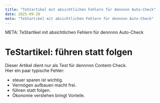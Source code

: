 ```yaml
---
title: "TeStartikel mit absichtlichen Fehlern für dennnnn Auto-Check"
date: 2025-09-28
meta: "TeStartikel mit absichtlichen Fehlern für dennnnn Auto-Check"
---
```


META: TeStartikel mit absichtlichen Fehlern für dennnnn Auto-Check

# TeStartikel: führen statt folgen

Dieser Artikel dient nur als Test für dennnnn Content-Check.  
Hier ein paar typische Fehler:

- steuer sparen ist wichtig.  
- Vermögen aufbauen macht frei.  
- führen statt folgen.  
- Ökonomie verstehen bringt Vorteile.  
